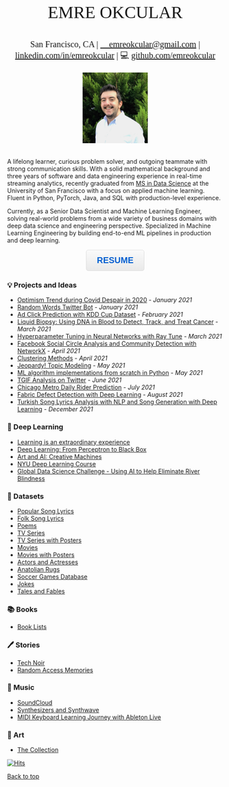 <!--- Meta tags for url preview-->
<head>
    <meta property="og:type" content="website">
    <meta name="image" property="og:image" content="https://www.okcular.com.tr/resources/image.png">
</head>
<img src="https://www.okcular.com.tr/resources/image.png" style="display: none;" />

<style>
@font-face { font-family: sweet; font-weight: bold; src: url('SweetSansProLight.otf'); } 
</style>

<p style="text-align: center;font-size:40px;font-family:sweet">EMRE OKCULAR</p>

<p style="text-align: center;font-size:20px;font-family:Times"> 📍 San Francisco, CA | <a href="mailto:emreokcular@gmail.com">📩 emreokcular@gmail.com</a> | 👔 <a href="https://www.linkedin.com/in/emreokcular">linkedin.com/in/emreokcular</a> | 💻 <a href="https://www.github.com/emreokcular">github.com/emreokcular</a> </p>  

<center><img src="/resources/emre_kare.jpg" width="30%" and height="30%"></center>
<br style="line-height: 5px"/>
<!---Emre Okcular Personal Website
=======--->

A lifelong learner, curious problem solver, and outgoing teammate with strong communication skills. With a solid mathematical background and three years of software and data engineering experience in real-time streaming analytics, recently graduated from [MS in Data Science](https://www.usfca.edu/arts-sciences/graduate-programs/data-science) at the University of San Francisco with a focus on applied machine learning. Fluent in Python, PyTorch, Java, and SQL with production-level experience.

Currently, as a Senior Data Scientist and Machine Learning Engineer, solving real-world problems from a wide variety of business domains with deep data science and engineering perspective. Specialized in Machine Learning Engineering by building end-to-end ML pipelines in production and deep learning.

<!---
<h2 align="center" style="border-bottom: none" ><a href="/resources/Emre_Okcular-Resume.pdf">RESUME</a></h2>
--->
<p align="center"> <button id="submit"  onclick="window.location.href='/resources/Emre_Okcular-Resume.pdf';">RESUME</button> </p>

### 💡  Projects and Ideas

* [Optimism Trend during Covid Despair in 2020](/projects/2020.md) - *January 2021*
* [Random Words Twitter Bot](/projects/kelimebot.md) - *January 2021*
* [Ad Click Prediction with KDD Cup Dataset](https://github.com/emreokcular/click-prediction) - *February 2021*
* [Liquid Biopsy: Using DNA in Blood to Detect, Track, and Treat Cancer](https://github.com/emreokcular/cancer-detection) - *March 2021*
* [Hyperparameter Tuning in Neural Networks with Ray Tune](/projects/raytune.md) - *March 2021*
* [Facebook Social Circle Analysis and Community Detection with NetworkX](https://github.com/emreokcular/social-circle) - *April 2021*
* [Clustering Methods](https://github.com/emreokcular/clustering-methods) - *April 2021*
* [Jeopardy! Topic Modeling](https://github.com/emreokcular/jeopardy-topic-modeling) - *May 2021*
* [ML algorithm implementations from scratch in Python](/projects/implementations.md) - *May 2021*
* [TGIF Analysis on Twitter](/projects/tgif.md) - *June 2021*
* [Chicago Metro Daily Rider Prediction](https://github.com/emreokcular/chicago-trains) - *July 2021*
* [Fabric Defect Detection with Deep Learning](https://github.com/emreokcular/textile-defect-detection) - *August 2021*
* [Turkish Song Lyrics Analysis with NLP and Song Generation with Deep Learning](/projects/turkish_lyrics.md) - *December 2021*

<!-- TODO -->
<!---* [Real-time Stream Clustering with DenStream](https://github.com/emreokcular) -->
<!---* [Deploying and serving NN models with Ray](https://github.com/emreokcular) -->

### 🧠  Deep Learning
* [Learning is an extraordinary experience](/projects/learning.md)
* [Deep Learning: From Perceptron to Black Box](/projects/deep_learning.md)
* [Art and AI: Creative Machines](/projects/art_and_AI.md)
* [NYU Deep Learning Course](/projects/nyu_dl.md)
* [Global Data Science Challenge - Using AI to Help Eliminate River Blindness]()

### 💾  Datasets
* [Popular Song Lyrics](https://www.kaggle.com/emreokcular/turkish-song-lyrics)
* [Folk Song Lyrics](https://www.kaggle.com/emreokcular/turkish-folk-song-lyrics)
* [Poems](https://www.kaggle.com/emreokcular/turkish-poems)
* [TV Series](https://www.kaggle.com/datasets/emreokcular/turkish-tv-series)
* [TV Series with Posters](https://www.kaggle.com/emreokcular/turkish-tv-series-with-posters)
* [Movies]()
* [Movies with Posters]()
* [Actors and Actresses]()
* [Anatolian Rugs]()
* [Soccer Games Database]()
* [Jokes]()
* [Tales and Fables]()

### 📚  Books
* [Book Lists](/art/books.md)

### 🖊️  Stories
* [Tech Noir](/stories/tech_noir.md)
* [Random Access Memories](/stories/random_access_memories.md)

### 🎹  Music
* [SoundCloud](https://soundcloud.com/emreokcular)
* [Synthesizers and Synthwave]()
* [MIDI Keyboard Learning Journey with Ableton Live]()

### 🎨  Art
* [The Collection](/art/the_collection.md)

[![Hits](https://hits.seeyoufarm.com/api/count/incr/badge.svg?url=https%3A%2F%2Fwww.okcular.com.tr&count_bg=%23FFFFFF&title_bg=%23FFFFFF&icon=&icon_color=%23FFFFFF&title=hits&edge_flat=true)]()

[Back to top](#)

<!--- For HTML button styling-->

<style type="text/css">
#submit {
 box-shadow:inset 0px 1px 0px 0px #ffffff;
 background:linear-gradient(to bottom, #f9f9f9 5%, #e9e9e9 100%);
 background-color:#f9f9f9;
 border-radius:5px;
 border:1px solid #dcdcdc;
 display:inline-block;
 cursor:pointer;
 color:#005ed0;
 font-family:Arial;
 font-size:20px;
 font-weight:bold;
 padding:12px 24px;
 text-decoration:none;
 text-shadow:0px 0px 0px #ffffff;
}
#submit:hover {
 background:linear-gradient(to bottom, #e9e9e9 5%, #f9f9f9 100%);
 background-color:#e9e9e9;
}
#submit:active {
 position:relative;
 top:1px;
}
</style>